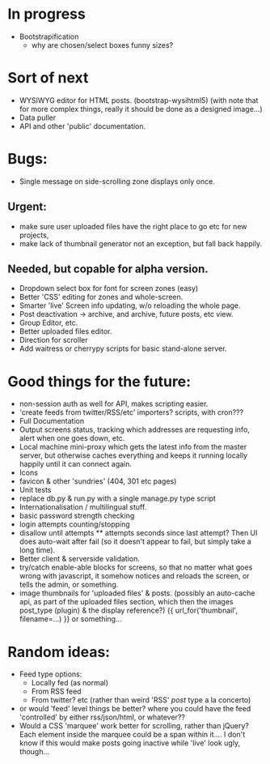 # In progress

- Bootstrapification
  - why are chosen/select boxes funny sizes?

# Sort of next

- WYSIWYG editor for HTML posts. (bootstrap-wysihtml5) (with note that for more complex things, really it should be done as a designed image...)
- Data puller
- API and other 'public' documentation.

# Bugs:

- Single message on side-scrolling zone displays only once.

## Urgent:

- make sure user uploaded files have the right place to go etc for new projects,
- make lack of thumbnail generator not an exception, but fall back happily.

## Needed, but copable for alpha version.

- Dropdown select box for font for screen zones (easy)
- Better 'CSS' editing for zones and whole-screen.
- Smarter 'live' Screen info updating, w/o reloading the whole page.
- Post deactivation -> archive, and archive, future posts, etc view.
- Group Editor, etc.
- Better uploaded files editor.
- Direction for scroller
- Add waitress or cherrypy scripts for basic stand-alone server.

# Good things for the future:

- non-session auth as well for API, makes scripting easier.
- 'create feeds from twitter/RSS/etc' importers? scripts, with cron???
- Full Documentation
- Output screens status, tracking which addresses are requesting info, alert when one goes down, etc.
- Local machine mini-proxy which gets the latest info from the master server, but otherwise caches everything
  and keeps it running locally happily until it can connect again.
- Icons
- favicon & other 'sundries' (404, 301 etc pages)
- Unit tests
- replace db.py & run.py with a single manage.py type script
- Internationalisation / multilingual stuff.
- basic password strength checking
- login attempts counting/stopping
- disallow until attempts \*\* attempts seconds since last attempt?  Then UI does auto-wait after fail (so it doesn't appear to fail, but simply take a long time).
- Better client & serverside validation.
- try/catch enable-able blocks for screens, so that no matter what goes wrong
  with javascript, it somehow notices and reloads the screen, or tells the
  admin, or something.
- image thumbnails for 'uploaded files' & posts.
  (possibly an auto-cache api, as part of the uploaded files section, which
  then the images post_type (plugin) & the display reference?)
  {{ url_for('thumbnail', filename=...) }} or something...

# Random ideas:

- Feed type options:
  - Locally fed (as normal)
  - From RSS feed
  - From twitter?
  etc
  (rather than weird 'RSS' _post_ type a la concerto)
- or would 'feed' level things be better? where you could have the feed 'controlled' by either rss/json/html, or whatever??
- Would a CSS 'marquee' work better for scrolling, rather than jQuery?  Each
  element inside the marquee could be a span within it....
  I don't know if this would make posts going inactive while 'live' look ugly,
  though...

